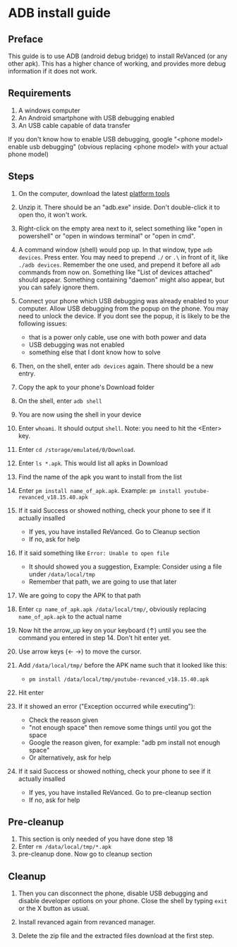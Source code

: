 # ADB install guide

## Preface

This guide is to use ADB (android debug bridge) to install ReVanced (or any other apk). This has a higher chance of working, and provides more debug information if it does not work.

## Requirements

1. A windows computer
2. An Android smartphone with USB debugging enabled
3. An USB cable capable of data transfer

If you don't know how to enable USB debugging, google "\<phone model\> enable usb debugging" (obvious replacing \<phone model\> with your actual phone model)

## Steps

1. On the computer, download the latest [platform tools](https://developer.android.com/tools/releases/platform-tools)

2. Unzip it. There should be an "adb.exe" inside. Don't double-click it to open tho, it won't work. 

3. Right-click on the empty area next to it, select something like "open in powershell" or "open in windows terminal" or "open in cmd".

4. A command window (shell) would pop up. In that window, type `adb devices`. Press enter. You may need to prepend `./` or `.\` in front of it, like `./adb devices`. Remember the one used, and prepend it before all `adb` commands from now on. Something like "List of devices attached" should appear. Something containing "daemon" might also appear, but you can safely ignore them.

5. Connect your phone which USB debugging was already enabled to your computer. Allow USB debugging from the popup on the phone. You may need to unlock the device. If you dont see the popup, it is likely to be the following issues:

    - that is a power only cable, use one with both power and data
    - USB debugging was not enabled
    - something else that I dont know how to solve

6. Then, on the shell, enter `adb devices` again. There should be a new entry.

7. Copy the apk to your phone's Download folder

8. On the shell, enter `adb shell`

9. You are now using the shell in your device

10. Enter `whoami`. It should output `shell`. Note: you need to hit the \<Enter\> key.

11. Enter `cd /storage/emulated/0/Download`.

12. Enter `ls *.apk`. This would list all apks in Download

13. Find the name of the apk you want to install from the list

14. Enter `pm install name_of_apk.apk`. Example: `pm install youtube-revanced_v18.15.40.apk`

15. If it said Success or showed nothing, check your phone to see if it actually insalled
    - If yes, you have installed ReVanced. Go to Cleanup section
    - If no, ask for help

16. If it said something like `Error: Unable to open file`
    - It should showed you a suggestion, Example: Consider using a file under `/data/local/tmp`
    - Remember that path, we are going to use that later

17. We are going to copy the APK to that path

18. Enter `cp name_of_apk.apk /data/local/tmp/`, obviously replacing `name_of_apk.apk` to the actual name

19. Now hit the arrow_up key on your keyboard (↑) until you see the command you entered in step 14. Don't hit enter yet.

20. Use arrow keys (← →) to move the cursor.

21. Add `/data/local/tmp/` before the APK name such that it looked like this:
    - `pm install /data/local/tmp/youtube-revanced_v18.15.40.apk`

22. Hit enter

23. If it showed an error ("Exception occurred while executing"):
    - Check the reason given
    - "not enough space" then remove some things until you got the space
    - Google the reason given, for example: "adb pm install not enough space"
    - Or alternatively, ask for help

24. If it said Success or showed nothing, check your phone to see if it actually insalled
    - If yes, you have installed ReVanced. Go to pre-cleanup section
    - If no, ask for help

## Pre-cleanup

1. This section is only needed of you have done step 18
2. Enter `rm /data/local/tmp/*.apk`
3. pre-cleanup done. Now go to cleanup section

## Cleanup

1. Then you can disconnect the phone, disable USB debugging and disable developer options on your phone. Close the shell by typing `exit` or the X button as usual.

2. Install revanced again from revanced manager.

3. Delete the zip file and the extracted files download at the first step.

